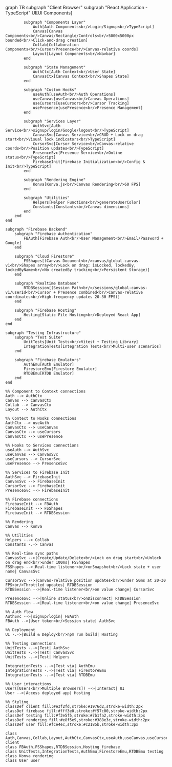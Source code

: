 graph TB
subgraph "Client Browser"
subgraph "React Application - TypeScript"
UI[UI Components]

            subgraph "Components Layer"
                Auth[Auth Components<br/>Login/Signup<br/>TypeScript]
                Canvas[Canvas Components<br/>Canvas/Rectangle/Controls<br/>5000x5000px bounded<br/>Click-and-drag creation]
                Collab[Collaboration Components<br/>Cursor/Presence<br/>Canvas-relative coords]
                Layout[Layout Components<br/>Navbar]
            end

            subgraph "State Management"
                AuthCtx[Auth Context<br/>User State]
                CanvasCtx[Canvas Context<br/>Shapes State]
            end

            subgraph "Custom Hooks"
                useAuth[useAuth<br/>Auth Operations]
                useCanvas[useCanvas<br/>Canvas Operations]
                useCursors[useCursors<br/>Cursor Tracking]
                usePresence[usePresence<br/>Presence Management]
            end

            subgraph "Services Layer"
                AuthSvc[Auth Service<br/>signup/login/Google/logout<br/>TypeScript]
                CanvasSvc[Canvas Service<br/>CRUD + Lock on drag start<br/>Visual lock indicators<br/>TypeScript]
                CursorSvc[Cursor Service<br/>Canvas-relative coords<br/>Position updates<br/>TypeScript]
                PresenceSvc[Presence Service<br/>Online status<br/>TypeScript]
                FirebaseInit[Firebase Initialization<br/>Config & Init<br/>TypeScript]
            end

            subgraph "Rendering Engine"
                Konva[Konva.js<br/>Canvas Rendering<br/>60 FPS]
            end

            subgraph "Utilities"
                Helpers[Helper Functions<br/>generateUserColor]
                Constants[Constants<br/>Canvas dimensions]
            end
        end
    end

    subgraph "Firebase Backend"
        subgraph "Firebase Authentication"
            FBAuth[Firebase Auth<br/>User Management<br/>Email/Password + Google]
        end

        subgraph "Cloud Firestore"
            FSShapes[(Canvas Document<br/>canvas/global-canvas-v1<br/>Shapes array<br/>Lock on drag: isLocked, lockedBy, lockedByName<br/>No createdBy tracking<br/>Persistent Storage)]
        end

        subgraph "Realtime Database"
            RTDBSession[(Session Path<br/>/sessions/global-canvas-v1/userId<br/>Cursor + Presence combined<br/>Canvas-relative coordinates<br/>High-frequency updates 20-30 FPS)]
        end

        subgraph "Firebase Hosting"
            Hosting[Static File Hosting<br/>Deployed React App]
        end
    end

    subgraph "Testing Infrastructure"
        subgraph "Test Suite"
            UnitTests[Unit Tests<br/>Vitest + Testing Library]
            IntegrationTests[Integration Tests<br/>Multi-user scenarios]
        end

        subgraph "Firebase Emulators"
            AuthEmu[Auth Emulator]
            FirestoreEmu[Firestore Emulator]
            RTDBEmu[RTDB Emulator]
        end
    end

    %% Component to Context connections
    Auth --> AuthCtx
    Canvas --> CanvasCtx
    Collab --> CanvasCtx
    Layout --> AuthCtx

    %% Context to Hooks connections
    AuthCtx --> useAuth
    CanvasCtx --> useCanvas
    CanvasCtx --> useCursors
    CanvasCtx --> usePresence

    %% Hooks to Services connections
    useAuth --> AuthSvc
    useCanvas --> CanvasSvc
    useCursors --> CursorSvc
    usePresence --> PresenceSvc

    %% Services to Firebase Init
    AuthSvc --> FirebaseInit
    CanvasSvc --> FirebaseInit
    CursorSvc --> FirebaseInit
    PresenceSvc --> FirebaseInit

    %% Firebase connections
    FirebaseInit --> FBAuth
    FirebaseInit --> FSShapes
    FirebaseInit --> RTDBSession

    %% Rendering
    Canvas --> Konva

    %% Utilities
    Helpers -.-> Collab
    Constants -.-> Canvas

    %% Real-time sync paths
    CanvasSvc -->|Create/Update/Delete<br/>Lock on drag start<br/>Unlock on drag end<br/>under 100ms| FSShapes
    FSShapes -->|Real-time listener<br/>onSnapshot<br/>Lock state + user name| CanvasSvc

    CursorSvc -->|Canvas-relative position updates<br/>under 50ms at 20-30 FPS<br/>Throttled updates| RTDBSession
    RTDBSession -->|Real-time listener<br/>on value change| CursorSvc

    PresenceSvc -->|Online status<br/>onDisconnect| RTDBSession
    RTDBSession -->|Real-time listener<br/>on value change| PresenceSvc

    %% Auth flow
    AuthSvc -->|signup/login| FBAuth
    FBAuth -->|User token<br/>Session state| AuthSvc

    %% Deployment
    UI -.->|Build & Deploy<br/>npm run build| Hosting

    %% Testing connections
    UnitTests -.->|Test| AuthSvc
    UnitTests -.->|Test| CanvasSvc
    UnitTests -.->|Test| Helpers

    IntegrationTests -.->|Test via| AuthEmu
    IntegrationTests -.->|Test via| FirestoreEmu
    IntegrationTests -.->|Test via| RTDBEmu

    %% User interactions
    User([Users<br/>Multiple Browsers]) -->|Interact| UI
    User -->|Access deployed app| Hosting

    %% Styling
    classDef client fill:#e3f2fd,stroke:#1976d2,stroke-width:2px
    classDef firebase fill:#fff3e0,stroke:#f57c00,stroke-width:2px
    classDef testing fill:#f3e5f5,stroke:#7b1fa2,stroke-width:2px
    classDef rendering fill:#e8f5e9,stroke:#388e3c,stroke-width:2px
    classDef user fill:#fce4ec,stroke:#c2185b,stroke-width:3px

    class Auth,Canvas,Collab,Layout,AuthCtx,CanvasCtx,useAuth,useCanvas,useCursors,usePresence,AuthSvc,CanvasSvc,CursorSvc,PresenceSvc,FirebaseInit,Helpers,Constants client
    class FBAuth,FSShapes,RTDBSession,Hosting firebase
    class UnitTests,IntegrationTests,AuthEmu,FirestoreEmu,RTDBEmu testing
    class Konva rendering
    class User user
